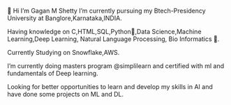 👋 Hi I’m Gagan M Shetty I’m currently pursuing my Btech-Presidency University at Banglore,Karnataka,INDIA.

Having knowledge on C,HTML,SQL,Python🐍,Data Science,Machine Learning,Deep Learning, Natural Language Processing, Bio Informatics 🧫.

Currently Studying on Snowflake,AWS.

I’m currently doing masters program @simplilearn and certified with ml and fundamentals of Deep learning.

Looking for better opportunities to learn and develop my skills in AI and have done some projects on ML and DL.
